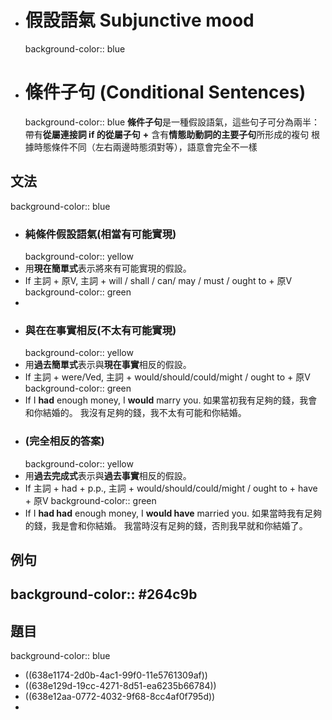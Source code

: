 - # 假設語氣 Subjunctive mood
  background-color:: blue
- # 條件子句 (Conditional Sentences)
  background-color:: blue
  **條件子句**是一種假設語氣，這些句子可分為兩半：
  帶有**從屬連接詞 if 的從屬子句** **+** 含有**情態助動詞的主要子句**所形成的複句
  根據時態條件不同（左右兩邊時態須對等），語意會完全不一樣
## 文法
background-color:: blue
- ### 純條件假設語氣(相當有可能實現)
  background-color:: yellow
- 用**現在簡單式**表示將來有可能實現的假設。
- If 主詞 + 原V, 主詞 + will / shall / can/ may / must / ought to + 原V
  background-color:: green
-
- ### 與在在事實相反(不太有可能實現)
  background-color:: yellow
- 用**過去簡單式**表示與**現在事實**相反的假設。
- If 主詞 + were/Ved, 主詞 + would/should/could/might / ought to  + 原V
  background-color:: green
- If I **had** enough money, I **would** marry you.
  如果當初我有足夠的錢，我會和你結婚的。
  我沒有足夠的錢，我不太有可能和你結婚。
- ### (完全相反的答案)
  background-color:: yellow
- 用**過去完成式**表示與**過去事實**相反的假設。
- If 主詞 + had + p.p., 主詞 + would/should/could/might / ought to + have + 原V
  background-color:: green
- If I **had had** enough money, I **would have** married you.
  如果當時我有足夠的錢，我是會和你結婚。
  我當時沒有足夠的錢，否則我早就和你結婚了。
## 例句
background-color:: #264c9b
-
## 題目
background-color:: blue
- ((638e1174-2d0b-4ac1-99f0-11e5761309af))
- ((638e129d-19cc-4271-8d51-ea6235b66784))
- ((638e12aa-0772-4032-9f68-8cc4af0f795d))
-